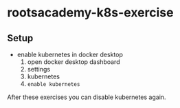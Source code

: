 # rootsacademy-k8s-exercise

## Setup
- enable kubernetes in docker desktop
  1. open docker desktop dashboard
  2. settings
  3. kubernetes
  4. `enable kubernetes`

After these exercises you can disable kubernetes again.